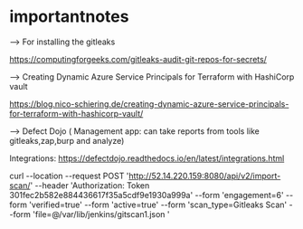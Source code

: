 # importantnotes

--> For installing the gitleaks 

https://computingforgeeks.com/gitleaks-audit-git-repos-for-secrets/      

--> Creating Dynamic Azure Service Principals for Terraform with HashiCorp vault

https://blog.nico-schiering.de/creating-dynamic-azure-service-principals-for-terraform-with-hashicorp-vault/

--> Defect Dojo ( Management app: can take reports from tools like gitleaks,zap,burp and analyze)

Integrations: https://defectdojo.readthedocs.io/en/latest/integrations.html

curl --location --request POST 'http://52.14.220.159:8080/api/v2/import-scan/' --header 'Authorization: Token 301fec2b582e884436617f35a5cdf9e1930a999a' --form 'engagement=6' --form 'verified=true' --form 'active=true' --form 'scan_type=Gitleaks Scan' --form 'file=@/var/lib/jenkins/gitscan1.json
'
